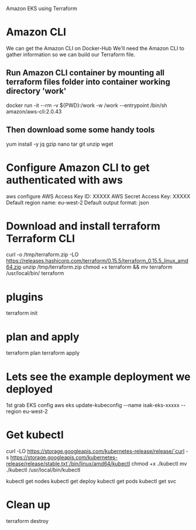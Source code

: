 Amazon EKS using Terraform

# Amazon CLI
We can get the Amazon CLI on Docker-Hub
We'll need the Amazon CLI to gather information so we can build our Terraform file.

## Run Amazon CLI container by mounting all terraform files folder into container working directory 'work'
docker run -it --rm -v ${PWD}:/work -w /work --entrypoint /bin/sh amazon/aws-cli:2.0.43

## Then download some some handy tools 
yum install -y jq gzip nano tar git unzip wget

# Configure Amazon CLI to get authenticated with aws

aws configure
AWS Access Key ID: XXXXX
AWS Secret Access Key: XXXXX
Default region name: eu-west-2
Default output format: json


# Download and install terraform Terraform CLI

curl -o /tmp/terraform.zip -LO https://releases.hashicorp.com/terraform/0.15.5/terraform_0.15.5_linux_amd64.zip
unzip /tmp/terraform.zip
chmod +x terraform && mv terraform /usr/local/bin/
terraform

# plugins

terraform init
# plan and apply
terraform plan
terraform apply

# Lets see the example deployment we deployed
1st grab EKS config
aws eks update-kubeconfig --name isak-eks-xxxxx --region eu-west-2

# Get kubectl

curl -LO https://storage.googleapis.com/kubernetes-release/release/`curl -s https://storage.googleapis.com/kubernetes-release/release/stable.txt`/bin/linux/amd64/kubectl
chmod +x ./kubectl
mv ./kubectl /usr/local/bin/kubectl

kubectl get nodes
kubectl get deploy
kubectl get pods
kubectl get svc


# Clean up
terraform destroy